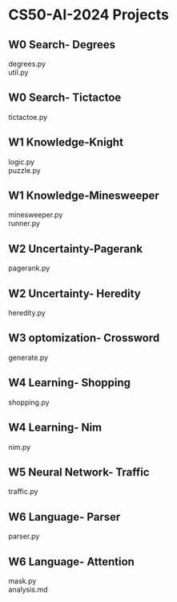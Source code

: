 # CS50-AI-2024 Projects

## W0 Search- Degrees 
degrees.py\
util.py
## W0 Search- Tictactoe 
tictactoe.py

## W1 Knowledge-Knight
logic.py\
puzzle.py
## W1 Knowledge-Minesweeper
minesweeper.py\
runner.py

## W2 Uncertainty-Pagerank 
pagerank.py
## W2 Uncertainty- Heredity 
heredity.py

## W3 optomization- Crossword
generate.py

## W4 Learning- Shopping
shopping.py
## W4 Learning- Nim
nim.py

## W5 Neural Network- Traffic
traffic.py

## W6 Language- Parser
parser.py
## W6 Language- Attention
mask.py\
analysis.md
